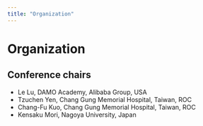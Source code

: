 ```yaml
---
title: "Organization"
---
```


# Organization

## Conference chairs

* Le Lu, DAMO Academy, Alibaba Group, USA
* Tzuchen Yen, Chang Gung Memorial Hospital, Taiwan, ROC
* Chang-Fu Kuo, Chang Gung Memorial Hospital, Taiwan, ROC
* Kensaku Mori, Nagoya University, Japan
